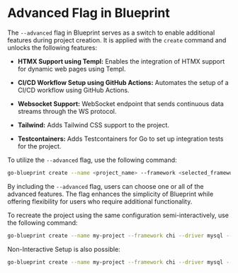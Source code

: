 # Advanced Flag in Blueprint

The `--advanced` flag in Blueprint serves as a switch to enable additional features during project creation. It is applied with the `create` command and unlocks the following features:

- **HTMX Support using Templ:**
Enables the integration of HTMX support for dynamic web pages using Templ.

- **CI/CD Workflow Setup using GitHub Actions:**
Automates the setup of a CI/CD workflow using GitHub Actions.

- **Websocket Support:**
WebSocket endpoint that sends continuous data streams through the WS protocol.

- **Tailwind:**
Adds Tailwind CSS support to the project.

- **Testcontainers:**
Adds Testcontainers for Go to set up integration tests for the project.

To utilize the `--advanced` flag, use the following command:

```bash
go-blueprint create --name <project_name> --framework <selected_framework> --driver <selected_driver> --advanced
```

By including the `--advanced` flag, users can choose one or all of the advanced features. The flag enhances the simplicity of Blueprint while offering flexibility for users who require additional functionality.

To recreate the project using the same configuration semi-interactively, use the following command:
```bash
go-blueprint create --name my-project --framework chi --driver mysql --advanced
```

Non-Interactive Setup is also possible:

```bash
go-blueprint create --name my-project --framework chi --driver mysql --advanced --feature htmx --feature githubaction --feature websocket --feature tailwind
```
